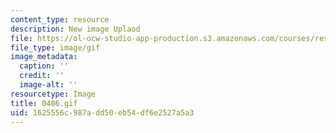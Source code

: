 ```yaml
---
content_type: resource
description: New image Uplaod
file: https://ol-ocw-studio-app-production.s3.amazonaws.com/courses/res-21g-01-kana-spring-2010/1625556c987add50eb54df6e2527a5a3_0406.gif
file_type: image/gif
image_metadata:
  caption: ''
  credit: ''
  image-alt: ''
resourcetype: Image
title: 0406.gif
uid: 1625556c-987a-dd50-eb54-df6e2527a5a3
---
```

